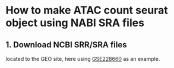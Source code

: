 # How to make ATAC count seurat object using NABI SRA files

## 1. Download NCBI SRR/SRA files
located to the GEO site, here using [GSE228660](https://www.ncbi.nlm.nih.gov/geo/query/acc.cgi?acc=GSE228660) as an example.

